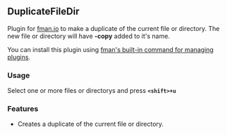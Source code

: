 ## DuplicateFileDir

Plugin for [fman.io](https://fman.io) to make a duplicate of the current file or directory. The new file or directory will have **-copy** added to it's name.

You can install this plugin using [fman's built-in command for managing plugins](https://fman.io/docs/installing-plugins).

### Usage

Select one or more files or directorys and press **`<shift>+u`**

### Features

 - Creates a duplicate of the current file or directory.
